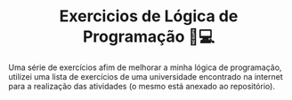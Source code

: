 <h1 align="center">Exercicios de Lógica de Programação 🧠💻</h1>

Uma série de exercícios afim de melhorar a minha lógica de programação, utilizei uma lista de exercícios de uma universidade encontrado na internet para a realização das atividades (o mesmo está anexado ao repositório).
